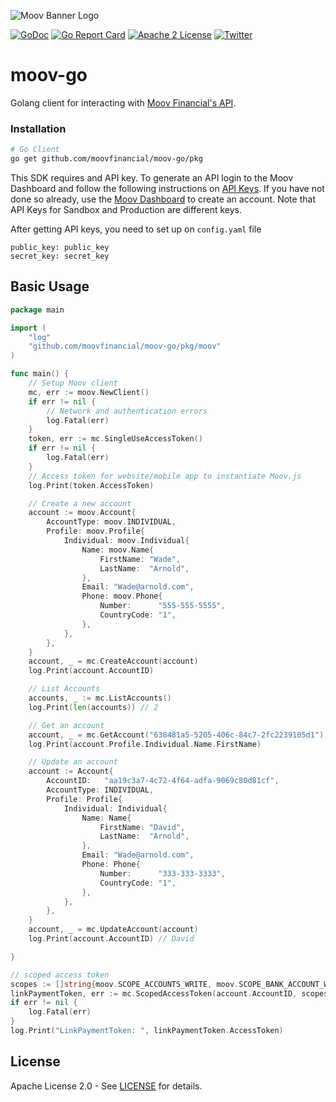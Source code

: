 ![Moov Banner Logo](https://github.com/moovfinancial/moov-go/assets/120951/3632d9ea-0c64-40e5-8f9e-b13b28b5e197)

[![GoDoc](https://godoc.org/github.com/moovfinancial/moovgo?status.svg)](https://godoc./github.com/moovfinancial/moov-go)
[![Go Report Card](https://goreportcard.com/badge/github.com/moovfinancial/moov-go)](https://goreportcard.com/report/github.com/moovfinancial/moov-go)
[![Apache 2 License](https://img.shields.io/badge/license-Apache2-blue.svg)](https://raw.githubusercontent.com/moovfinancial/moov-go/master/LICENSE)
[![Twitter](https://img.shields.io/twitter/follow/moov?style=social)](https://twitter.com/moov?lang=en)

# moov-go

Golang client for interacting with [Moov Financial's API](https://moov.io/product/).

### Installation

```bash
# Go Client
go get github.com/moovfinancial/moov-go/pkg
```

This SDK requires and API key. To generate an API login to the Moov Dashboard and follow the following instructions on [API Keys](https://docs.moov.io/guides/get-started/api-keys/). If you have not done so already, use the [Moov Dashboard](https://dashboard.moov.io/signup) to create an account. Note that API Keys for Sandbox and Production are different keys.

After getting API keys, you need to set up on `config.yaml` file
```
public_key: public_key
secret_key: secret_key
```

## Basic Usage

```go
package main

import (
	"log"
	"github.com/moovfinancial/moov-go/pkg/moov"
)

func main() {
	// Setup Moov client
    mc, err := moov.NewClient()
	if err != nil {
        // Network and authentication errors
		log.Fatal(err)
	}
	token, err := mc.SingleUseAccessToken()
	if err != nil {
		log.Fatal(err)
	}
	// Access token for website/mobile app to instantiate Moov.js
	log.Print(token.AccessToken)

	// Create a new account
	account := moov.Account{
		AccountType: moov.INDIVIDUAL,
		Profile: moov.Profile{
			Individual: moov.Individual{
				Name: moov.Name{
					FirstName: "Wade",
					LastName:  "Arnold",
				},
				Email: "Wade@arnold.com",
				Phone: moov.Phone{
					Number:      "555-555-5555",
					CountryCode: "1",
				},
			},
		},
	}
	account, _ = mc.CreateAccount(account)
	log.Print(account.AccountID)

	// List Accounts
	accounts, _ := mc.ListAccounts()
	log.Print(len(accounts)) // 2

	// Get an account
	account, _ = mc.GetAccount("638481a5-5205-406c-84c7-2fc2239105d1")
	log.Print(account.Profile.Individual.Name.FirstName)

	// Update an account
	account := Account{
		AccountID:   "aa19c3a7-4c72-4f64-adfa-9069c80d81cf",
		AccountType: INDIVIDUAL,
		Profile: Profile{
			Individual: Individual{
				Name: Name{
					FirstName: "David",
					LastName:  "Arnold",
				},
				Email: "Wade@arnold.com",
				Phone: Phone{
					Number:      "333-333-3333",
					CountryCode: "1",
				},
			},
		},
	}
	account, _ = mc.UpdateAccount(account)
	log.Print(account.AccountID) // David

}

// scoped access token
scopes := []string{moov.SCOPE_ACCOUNTS_WRITE, moov.SCOPE_BANK_ACCOUNT_WRITE, moov.SCOPE_CARDS_WRITE}
linkPaymentToken, err := mc.ScopedAccessToken(account.AccountID, scopes)
if err != nil {
	log.Fatal(err)
}
log.Print("LinkPaymentToken: ", linkPaymentToken.AccessToken)

```

## License

Apache License 2.0 - See [LICENSE](LICENSE) for details.
